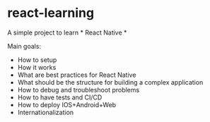 # react-learning

A simple project to learn * React Native *

Main goals:
- How to setup
- How it works
- What are best practices for React Native
- What should be the structure for building a complex application
- How to debug and troubleshoot problems
- How to have tests and CI/CD
- How to deploy IOS+Android+Web
- Internationalization
